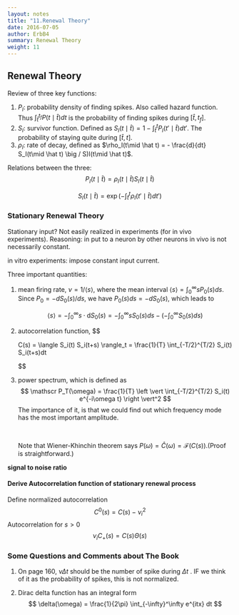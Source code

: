 ```yaml
---
layout: notes
title: "11.Renewal Theory"
date: 2016-07-05
author: ErbB4
summary: Renewal Theory
weight: 11
---
```


## Renewal Theory

Review of three key functions:

1. $P_I$: probability density of finding spikes. Also called hazard function. Thus $\int_{\hat t}^{t_f} P(t\mid \hat t)dt$ is the probability of finding spikes during $[\hat t, t_f]$.
2. $S_I$: survivor function. Defined as $S_I(t\mid \hat t) = 1 - \int_{\hat t}^t P_I(t'\mid \hat t) dt'$. The probability of staying quite during $[\hat t, t]$.
3. $\rho_I$: rate of decay, defined as $\rho_I(t\mid \hat t) = - \frac{d}{dt} S_I(t\mid \hat t) \big / S)I(t\mid \hat t)$.



Relations between the three:
$$
P_I(t\mid \hat t) =\rho_I(t\mid \hat t) S_I(t\mid \hat t)
$$

$$
S_I(t\mid \hat t) = \exp\left(  - \int_{\hat t}^t \rho_I(t'\mid \hat t) dt' \right)
$$





### Stationary Renewal Theory

Stationary input? Not easily realized in experiments (for in vivo experiments). Reasoning: in put to a neuron by other neurons in vivo is not necessarily constant.

in vitro experiments: impose constant input current.

Three  important quantities:

1. mean firing rate, $\nu = 1/\langle s\rangle$, where the mean interval $\langle s\rangle = \int_0^\infty s P_0(s) ds$. Since $P_0=-dS_0(s)/ds$, we have $P_0(s) ds= -dS_0(s)$, which leads to

   $$\langle s\rangle  = -\int_0^\infty s \cdot \mathrm dS_0(s) =- \int_0^\infty s S_0(s)ds - \left(  -\int_0^\infty S_0(s)ds \right) $$

2. autocorrelation function,
   $$

   C(s) = \langle S_i(t) S_i(t+s) \rangle_t = \frac{1}{T} \int_{-T/2}^{T/2}  S_i(t) S_i(t+s)dt

   $$

3. power spectrum, which is defined as
   $$
   \mathscr P_T(\omega) = \frac{1}{T} \left \vert  \int_{-T/2}^{T/2} S_i(t) e^{-i\omega t}  \right \vert^2
   $$
   The importance of it, is that we could find out which frequency mode has the most important amplitude.

   ​

   Note that Wiener-Khinchin theorem says $P(\omega) = \hat C(\omega) = \mathscr{F}(C(s))$.(Proof is straightforward.)




**signal to noise ratio**

#### Derive Autocorrelation function of stationary renewal process



Define normalized autocorrelation
$$
C^0(s) = C(s) -\nu_i^2
$$
Autocorrelation for $s>0$
$$
\nu_i C_+(s) = C(s)\Theta(s)
$$








### Some Questions and Comments about The Book



1. On page 160, $\nu \Delta t$ should be the number of spike during $\Delta t$ . IF we think of it as the probability of spikes, this is not normalized.

2. Dirac delta function has an integral form
   $$
   \delta(\omega) = \frac{1}{2\pi} \int_{-\infty}^\infty e^{itx} dt
   $$
   ​
